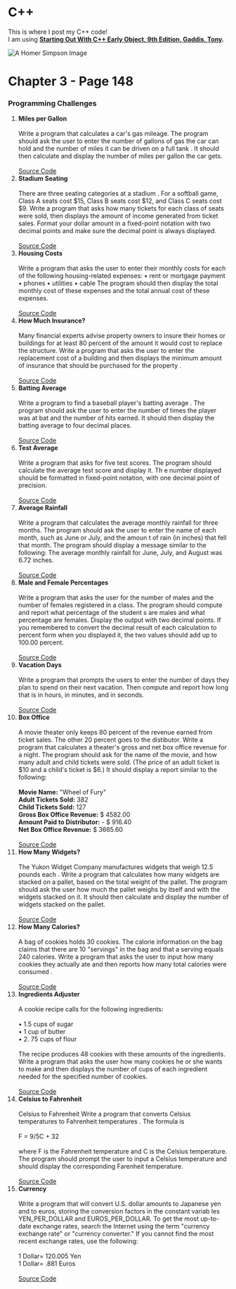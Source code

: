 # C++
This is where I post my C++ code! <br>
I am using <b><a target="_blank" href="https://www.amazon.com/Starting-Out-Early-Objects-9th/dp/0134400240/ref=mt_paperback?_encoding=UTF8&me=">Starting Out With C++ Early Object, 9th Edition, Gaddis, Tony</a>.</b>

<img src="http://wallpapers-best.com/uploads/posts/2015-09/1_homer_simpson.jpg" alt="A Homer Simpson Image">
<br>

# Chapter 3 - Page 148
<h3>Programming Challenges</h3>
<ol>
  <li>
    <b>Miles per Gallon</b><br><br>
      Write a program that calculates a car's gas mileage. The program should ask the user
      to enter the number of gallons of gas the car can hold and the number of miles it can be
      driven on a full tank . It should then calculate and display the number of miles per
      gallon the car gets.<br><br>
    <a href="https://github.com/MigPug/Code/blob/master/Miles_Per_Gallon.cpp" target="_blank">Source Code</a>
  </li>
  
  <li>
    <b>Stadium Seating</b><br><br>
     There are three seating categories at a stadium . For a softball game, Class A seats cost
     $15, Class B seats cost $12, and Class C seats cost $9. Write a program that asks how
     many tickets for each class of seats were sold, then displays the amount of income
     generated from ticket sales. Format your dollar amount in a fixed-point notation with
     two decimal points and make sure the decimal point is always displayed.<br><br>
     <a href="https://github.com/MigPug/Code/blob/master/Stadium_Seating.cpp" target="_blank">Source Code</a>
  </li>  
  <li>
    <b>Housing Costs</b><br><br>
     Write a program that asks the user to enter their monthly costs for each of the following
     housing-related expenses:
     • rent or mortgage payment • phones
     • utilities • cable
     The program should then display the total monthly cost of these expenses and the total
     annual cost of these expenses. <br><br>
     <a href="https://github.com/MigPug/Code/blob/master/Housing_Costs.cpp" target="_blank">Source Code</a>
  </li>  
  <li>
    <b>How Much Insurance?</b><br><br>
     Many financial experts advise property owners to insure their homes or buildings for
     at least 80 percent of the amount it would cost to replace the structure. Write a program
     that asks the user to enter the replacement cost of a building and then displays the
     minimum amount of insurance that should be purchased for the property . <br><br>
     <a href="https://github.com/MigPug/Code/blob/master/How_Much_Insurance.cpp" target="_blank">Source Code</a>
  </li> 
  <li>
    <b>Batting Average</b><br><br>
     Write a program to find a baseball player's batting average . The program should ask
     the user to enter the number of times the player was at bat and the number of hits
     earned. It should then display the batting average to four decimal places. <br><br>
     <a href="https://github.com/MigPug/Code/blob/master/Batting_Average.cpp" target="_blank">Source Code</a>
  </li>  
  <li>
    <b>Test Average</b><br><br>
     Write a program that asks for five test scores. The program should calculate the average
     test score and display it. Th e number displayed should be formatted in fixed-point
     notation, with one decimal point of precision. <br><br>
     <a href="https://github.com/MigPug/Code/blob/master/Test_Average.cpp" target="_blank">Source Code</a>
  </li>  
  <li>
    <b>Average Rainfall</b><br><br>
     Write a program that calculates the average monthly rainfall for three months. The
     program should ask the user to enter the name of each month, such as June or July, and
     the amoun t of rain (in inches) that fell that month. The program should display a
     message similar to the following:
     The average monthly rainfall for June, July, and August was 6.72 inches. <br><br>
     <a href="https://github.com/MigPug/Code/blob/master/Average_Rainfall.cpp" target="_blank">Source Code</a>
  </li>  
  <li>
    <b>Male and Female Percentages</b><br><br>
     Write a program that asks the user for the number of males and the number of females
     registered in a class. The program should compute and report what percentage of the
     student s are males and what percentage are females. Display the output with two
     decimal points. If you remembered to convert the decimal result of each calculation to
     percent form when you displayed it, the two values should add up to 100.00 percent. <br><br>
     <a href="https://github.com/MigPug/Code/blob/master/Male_And_Female_Percentages.cpp" target="_blank">Source Code</a>
  </li>  
  <li>
    <b>Vacation Days</b><br><br>
     Write a program that prompts the users to enter the number of days they plan to spend
     on their next vacation. Then compute and report how long that is in hours, in minutes,
     and in seconds. <br><br>
     <a href="https://github.com/MigPug/Code/blob/master/Vacation_Days.cpp" target="_blank">Source Code</a>
  </li>
  <li>
    <b>Box Office</b><br><br>
     A movie theater only keeps 80 percent of the revenue earned from ticket sales. The other
     20 percent goes to the distibutor. Write a program that calculates a theater's gross and
     net box office revenue for a night. The program should ask for the name of the movie,
     and how many adult and child tickets were sold. (The price of an adult ticket is $10 and
     a child's ticket is $6.) It should display a report similar to the following:<br><br>
    <b>Movie Name:</b> "Wheel of Fury"<br>
    <b>Adult Tickets Sold:</b>  382<br>
    <b>Child Tickets Sold:</b> 127<br>
    <b>Gross Box Office Revenue:</b> $ 4582.00<br>
    <b>Amount Paid to Distributor:</b> - $ 916.40 <br>
    <b>Net Box Office Revenue:</b> $ 3665.60 <br><br>
     <a href="https://github.com/MigPug/Code/blob/master/Box_Office.cpp" target="_blank">Source Code</a>
  </li>
  <li>
    <b>How Many Widgets?</b><br><br>
     The Yukon Widget Company manufactures widgets that weigh 12.5 pounds each .
     Write a program that calculates how many widgets are stacked on a pallet, based on
     the total weight of the pallet. The program should ask the user how much the pallet
     weighs by itself and with the widgets stacked on it. It should then calculate and display
     the number of widgets stacked on the pallet. <br><br>
     <a href="https://github.com/MigPug/Code/blob/master/How_Many_Widgets.cpp" target="_blank">Source Code</a>
  </li>
  <li>
    <b>How Many Calories?</b><br><br>
     A bag of cookies holds 30 cookies. The calorie information on the bag claims that
     there are 10 "servings" in the bag and that a serving equals 240 calories. Write a
     program that asks the user to input how many cookies they actually ate and then
     reports how many total calories were consumed . <br><br>
     <a href="https://github.com/MigPug/Code/blob/master/How_Many_Calories.cpp" target="_blank">Source Code</a>
  </li>
  <li>
    <b>Ingredients Adjuster</b><br><br>
     A cookie recipe calls for the following ingredients:<br><br>
     • 1.5 cups of sugar<br>
     • 1 cup of butter<br>
     • 2. 75 cups of flour<br><br>
     The recipe produces 48 cookies with these amounts of the ingredients. Write a program
     that asks the user how many cookies he or she wants to make and then displays the
     number of cups of each ingredient needed for the specified number of cookies.  <br><br>
     <a href="https://github.com/MigPug/Code/blob/master/Ingredients_Adjuster.cpp" target="_blank">Source Code</a>
  </li>
  <li>
    <b>Celsius to Fahrenheit</b><br><br>
     Celsius to Fahrenheit
         Write a program that converts Celsius temperatures to Fahrenheit temperatures . The
         formula is<br><br>
         F = 9/5C + 32 <br><br>
         where F is the Fahrenheit temperature and C is the Celsius temperature. The program
         should prompt the user to input a Celsius temperature and should display the
         corresponding Farenheit temperature. <br><br>
     <a href="https://github.com/MigPug/Code/blob/master/Celsius_To_Fahrenheit.cpp" target="_blank">Source Code</a>
  </li>
  <li>
    <b>Currency</b><br><br>
     Write a program that will convert U.S. dollar amounts to Japanese yen and to euros,
     storing the conversion factors in the constant variab les YEN_PER_DOLLAR and
     EUROS_PER_DOLLAR. To get the most up-to-date exchange rates, search the Internet
     using the term "currency exchange rate" or "currency converter." If you cannot find
     the most recent exchange rates, use the following:<br><br>
     1 Dollar= 120.005 Yen<br>
     1 Dollar= .881 Euros <br><br>
     <a href="https://github.com/MigPug/Code/blob/master/Currency.cpp" target="_blank">Source Code</a>
  </li>
</ol>
